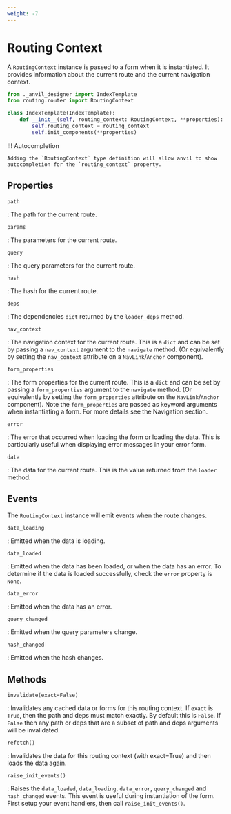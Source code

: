 ```yaml
---
weight: -7
---
```

# Routing Context

A `RoutingContext` instance is passed to a form when it is instantiated.
It provides information about the current route and the current navigation context.

```python
from ._anvil_designer import IndexTemplate
from routing.router import RoutingContext

class IndexTemplate(IndexTemplate):
    def __init__(self, routing_context: RoutingContext, **properties):
        self.routing_context = routing_context
        self.init_components(**properties)

```

!!! Autocompletion

    Adding the `RoutingContext` type definition will allow anvil to show autocompletion for the `routing_context` property.

## Properties

`path`

: The path for the current route.

`params`

: The parameters for the current route.

`query`

: The query parameters for the current route.

`hash`

: The hash for the current route.

`deps`

: The dependencies `dict` returned by the `loader_deps` method.

`nav_context`

: The navigation context for the current route. This is a `dict` and can be set by passing a `nav_context` argument to the `navigate` method. (Or equivalently by setting the `nav_context` attribute on a `NavLink`/`Anchor` component).

`form_properties`

: The form properties for the current route. This is a `dict` and can be set by passing a `form_properties` argument to the `navigate` method. (Or equivalently by setting the `form_properties` attribute on the `NavLink`/`Anchor` component). Note the `form_properties` are passed as keyword arguments when instantiating a form. For more details see the Navigation section.

`error`

: The error that occurred when loading the form or loading the data. This is particularly useful when displaying error messages in your error form.

`data`

: The data for the current route. This is the value returned from the `loader` method.

<!-- `match`

: The `Match` instance for the current route.

`location`

: The `Location` instance for the current route.

`route`

: The `Route` instance for the current route. -->

## Events

<!-- TODO determine if we should raise these events after form show e.g. should the query change event be fired after the form is shown -->

The `RoutingContext` instance will emit events when the route changes.

`data_loading`

: Emitted when the data is loading.

`data_loaded`

: Emitted when the data has been loaded, or when the data has an error. To determine if the data is loaded successfully, check the `error` property is `None`.

`data_error`

: Emitted when the data has an error.

`query_changed`

: Emitted when the query parameters change.

`hash_changed`

: Emitted when the hash changes.


## Methods

`invalidate(exact=False)`

: Invalidates any cached data or forms for this routing context. If `exact` is `True`, then the path and deps must match exactly. By default this is `False`. If `False` then any path or deps that are a subset of path and deps arguments will be invalidated.

`refetch()`

: Invalidates the data for this routing context (with exact=True) and then loads the data again.

`raise_init_events()`

: Raises the `data_loaded`, `data_loading`, `data_error`, `query_changed` and `hash_changed` events.
This event is useful during instantiation of the form. First setup your event handlers, then call `raise_init_events()`.

